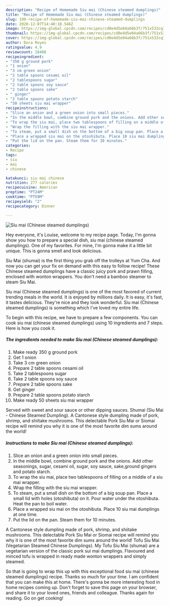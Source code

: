 ```yaml
---
description: "Recipe of Homemade Siu mai (Chinese steamed dumplings)"
title: "Recipe of Homemade Siu mai (Chinese steamed dumplings)"
slug: 199-recipe-of-homemade-siu-mai-chinese-steamed-dumplings
date: 2020-12-07T14:40:18.546Z
image: https://img-global.cpcdn.com/recipes/cd0e4d5e04a66b3f/751x532cq70/siu-mai-chinese-steamed-dumplings-recipe-main-photo.jpg
thumbnail: https://img-global.cpcdn.com/recipes/cd0e4d5e04a66b3f/751x532cq70/siu-mai-chinese-steamed-dumplings-recipe-main-photo.jpg
cover: https://img-global.cpcdn.com/recipes/cd0e4d5e04a66b3f/751x532cq70/siu-mai-chinese-steamed-dumplings-recipe-main-photo.jpg
author: Dora Reyes
ratingvalue: 4.9
reviewcount: 18408
recipeingredient:
- "350 g ground pork"
- "1 onion"
- "3 cm green onion"
- "2 table spoons cesami oil"
- "2 tablespoons sugar"
- "2 table spoons soy sauce"
- "2 table spoons sake"
- " ginger"
- "2 table spoons potato starch"
- "50 sheets siu mai wrapper"
recipeinstructions:
- "Slice an onion and a green onion into small pieces."
- "In the middle bowl, combine ground pork and the onions. Add other seasonings, sugar, cesami oil, sugar, soy sauce, sake,ground gingers and potato starch."
- "To wrap the siu mai, place two tablespoons of filling on a middle of a siu mai wrapper."
- "Wrap the filling with the siu mai wrapper."
- "To steam, put a small dish on the bottom of a big soup pan. Place a small lid with holes (otoshibuta) on it. Pour water under the otoshibuta. Heat the pan to boil water."
- "Place a wrapped siu mai on the otoshibuta. Place 10 siu mai dumplings at one time."
- "Put the lid on the pan. Steam them for 10 minutes."
categories:
- Recipe
tags:
- siu
- mai
- chinese

katakunci: siu mai chinese 
nutrition: 277 calories
recipecuisine: American
preptime: "PT24M"
cooktime: "PT59M"
recipeyield: "2"
recipecategory: Dinner

---
```



![Siu mai (Chinese steamed dumplings)](https://img-global.cpcdn.com/recipes/cd0e4d5e04a66b3f/751x532cq70/siu-mai-chinese-steamed-dumplings-recipe-main-photo.jpg)

Hey everyone, it's Louise, welcome to my recipe page. Today, I'm gonna show you how to prepare a special dish, siu mai (chinese steamed dumplings). One of my favorites. For mine, I'm gonna make it a little bit unique. This is gonna smell and look delicious.

Siu Mai (shumai) is the first thing you grab off the trolleys at Yum Cha. And now you can get your fix on demand with this easy to follow recipe! These Chinese steamed dumplings have a classic juicy pork and prawn filling, enclosed with wonton wrappers. You don&#39;t need a bamboo steamer to steam Siu Mai.

Siu mai (Chinese steamed dumplings) is one of the most favored of current trending meals in the world. It is enjoyed by millions daily. It is easy, it's fast, it tastes delicious. They're nice and they look wonderful. Siu mai (Chinese steamed dumplings) is something which I've loved my entire life.


To begin with this recipe, we have to prepare a few components. You can cook siu mai (chinese steamed dumplings) using 10 ingredients and 7 steps. Here is how you cook it.

<!--inarticleads1-->

##### The ingredients needed to make Siu mai (Chinese steamed dumplings):

1. Make ready 350 g ground pork
1. Get 1 onion
1. Take 3 cm green onion
1. Prepare 2 table spoons cesami oil
1. Take 2 tablespoons sugar
1. Take 2 table spoons soy sauce
1. Prepare 2 table spoons sake
1. Get  ginger
1. Prepare 2 table spoons potato starch
1. Make ready 50 sheets siu mai wrapper


Served with sweet and sour sauce or other dipping sauces. Shumai (Siu Mai - Chinese Steamed Dumpling). A Cantonese style dumpling made of pork, shrimp, and shiitake mushrooms. This delectable Pork Siu Mai or Siomai recipe will remind you why it is one of the most favorite dim sums around the world! 

<!--inarticleads2-->

##### Instructions to make Siu mai (Chinese steamed dumplings):

1. Slice an onion and a green onion into small pieces.
1. In the middle bowl, combine ground pork and the onions. Add other seasonings, sugar, cesami oil, sugar, soy sauce, sake,ground gingers and potato starch.
1. To wrap the siu mai, place two tablespoons of filling on a middle of a siu mai wrapper.
1. Wrap the filling with the siu mai wrapper.
1. To steam, put a small dish on the bottom of a big soup pan. Place a small lid with holes (otoshibuta) on it. Pour water under the otoshibuta. Heat the pan to boil water.
1. Place a wrapped siu mai on the otoshibuta. Place 10 siu mai dumplings at one time.
1. Put the lid on the pan. Steam them for 10 minutes.


A Cantonese style dumpling made of pork, shrimp, and shiitake mushrooms. This delectable Pork Siu Mai or Siomai recipe will remind you why it is one of the most favorite dim sums around the world! Tofu Siu Mai (Vegetarian Steamed Chinese Dumplings). My Tofu Siu Mai (shumai) are a vegetarian version of the classic pork sui mai dumplings. Flavoured and minced tofu is wrapped in ready made wonton wrappers and simply steamed. 

So that is going to wrap this up with this exceptional food siu mai (chinese steamed dumplings) recipe. Thanks so much for your time. I am confident that you can make this at home. There's gonna be more interesting food in home recipes coming up. Don't forget to save this page on your browser, and share it to your loved ones, friends and colleague. Thanks again for reading. Go on get cooking!
